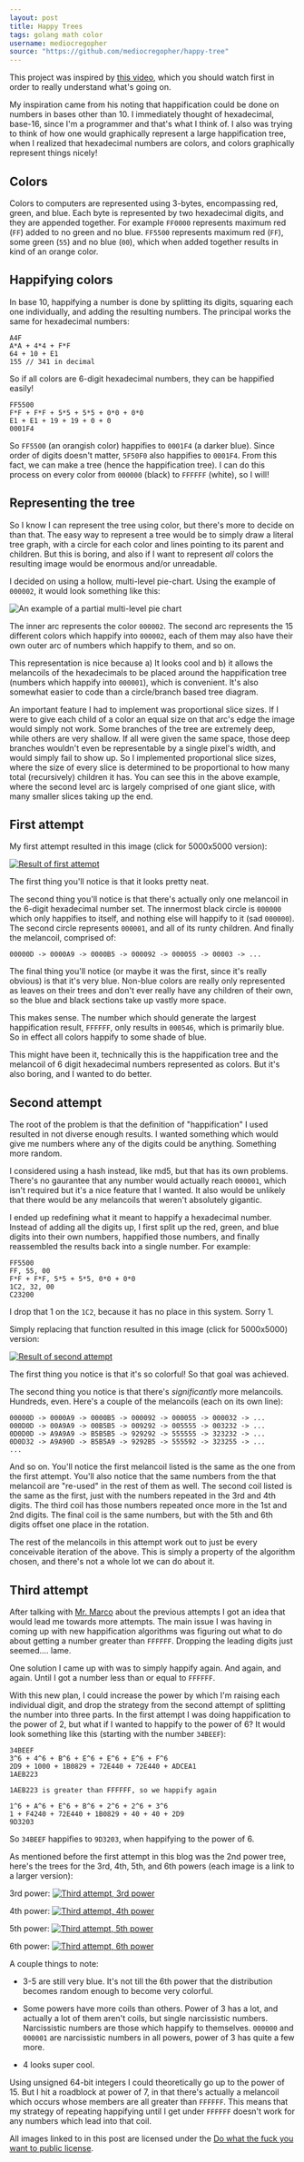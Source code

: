 ```yaml
---
layout: post
title: Happy Trees
tags: golang math color
username: mediocregopher
source: "https://github.com/mediocregopher/happy-tree"
---
```


This project was inspired by [this video](https://www.youtube.com/watch?v=_DpzAvb3Vk4),
which you should watch first in order to really understand what's going on.

My inspiration came from his noting that happification could be done on numbers
in bases other than 10. I immediately thought of hexadecimal, base-16, since I'm
a programmer and that's what I think of. I also was trying to think of how one
would graphically represent a large happification tree, when I realized that
hexadecimal numbers are colors, and colors graphically represent things nicely!

## Colors

Colors to computers are represented using 3-bytes, encompassing red, green, and
blue. Each byte is represented by two hexadecimal digits, and they are appended
together. For example `FF0000` represents maximum red (`FF`) added to no green
and no blue. `FF5500` represents maximum red (`FF`), some green (`55`) and no
blue (`00`), which when added together results in kind of an orange color.

## Happifying colors

In base 10, happifying a number is done by splitting its digits, squaring each
one individually, and adding the resulting numbers. The principal works the same
for hexadecimal numbers:

```
A4F
A*A + 4*4 + F*F
64 + 10 + E1
155 // 341 in decimal
```

So if all colors are 6-digit hexadecimal numbers, they can be happified easily!

```
FF5500
F*F + F*F + 5*5 + 5*5 + 0*0 + 0*0
E1 + E1 + 19 + 19 + 0 + 0
0001F4
```

So `FF5500` (an orangish color) happifies to `0001F4` (a darker blue). Since
order of digits doesn't matter, `5F50F0` also happifies to `0001F4`. From this
fact, we can make a tree (hence the happification tree). I can do this process
on every color from `000000` (black) to `FFFFFF` (white), so I will!

## Representing the tree

So I know I can represent the tree using color, but there's more to decide on
than that. The easy way to represent a tree would be to simply draw a literal
tree graph, with a circle for each color and lines pointing to its parent and
children. But this is boring, and also if I want to represent *all* colors the
resulting image would be enormous and/or unreadable.

I decided on using a hollow, multi-level pie-chart. Using the example
of `000002`, it would look something like this:

![An example of a partial multi-level pie chart](/imgs/happy-tree/partial.png)

The inner arc represents the color `000002`. The second arc represents the 15
different colors which happify into `000002`, each of them may also have their
own outer arc of numbers which happify to them, and so on.

This representation is nice because a) It looks cool and b) it allows the
melancoils of the hexadecimals to be placed around the happification tree
(numbers which happify into `000001`), which is convenient. It's also somewhat
easier to code than a circle/branch based tree diagram.

An important feature I had to implement was proportional slice sizes. If I were
to give each child of a color an equal size on that arc's edge the image would
simply not work.  Some branches of the tree are extremely deep, while others are
very shallow. If all were given the same space, those deep branches wouldn't
even be representable by a single pixel's width, and would simply fail to show
up. So I implemented proportional slice sizes, where the size of every slice is
determined to be proportional to how many total (recursively) children it has.
You can see this in the above example, where the second level arc is largely
comprised of one giant slice, with many smaller slices taking up the end.

## First attempt

My first attempt resulted in this image (click for 5000x5000 version):

[![Result of first attempt](/imgs/happy-tree/happy-tree-atmp1-small.png)](/imgs/happy-tree/happy-tree-atmp1.png)

The first thing you'll notice is that it looks pretty neat.

The second thing you'll notice is that there's actually only one melancoil in
the 6-digit hexadecimal number set. The innermost black circle is `000000` which
only happifies to itself, and nothing else will happify to it (sad `000000`).
The second circle represents `000001`, and all of its runty children. And
finally the melancoil, comprised of:

```
00000D -> 0000A9 -> 0000B5 -> 000092 -> 000055 -> 00003 -> ...
```

The final thing you'll notice (or maybe it was the first, since it's really
obvious) is that it's very blue. Non-blue colors are really only represented as
leaves on their trees and don't ever really have any children of their own, so
the blue and black sections take up vastly more space.

This makes sense. The number which should generate the largest happification
result, `FFFFFF`, only results in `000546`, which is primarily blue. So in effect
all colors happify to some shade of blue.

This might have been it, technically this is the happification tree and the
melancoil of 6 digit hexadecimal numbers represented as colors. But it's also
boring, and I wanted to do better.

## Second attempt

The root of the problem is that the definition of "happification" I used
resulted in not diverse enough results. I wanted something which would give me
numbers where any of the digits could be anything. Something more random.

I considered using a hash instead, like md5, but that has its own problems.
There's no gaurantee that any number would actually reach `000001`, which isn't
required but it's a nice feature that I wanted. It also would be unlikely that
there would be any melancoils that weren't absolutely gigantic.

I ended up redefining what it meant to happify a hexadecimal number. Instead of
adding all the digits up, I first split up the red, green, and blue digits into
their own numbers, happified those numbers, and finally reassembled the results
back into a single number. For example:

```
FF5500
FF, 55, 00
F*F + F*F, 5*5 + 5*5, 0*0 + 0*0
1C2, 32, 00
C23200
```

I drop that 1 on the `1C2`, because it has no place in this system. Sorry 1.

Simply replacing that function resulted in this image (click for 5000x5000) version:

[![Result of second attempt](/imgs/happy-tree/happy-tree-atmp2-small.png)](/imgs/happy-tree/happy-tree-atmp2.png)

The first thing you notice is that it's so colorful! So that goal was achieved.

The second thing you notice is that there's *significantly* more melancoils.
Hundreds, even. Here's a couple of the melancoils (each on its own line):

```
00000D -> 0000A9 -> 0000B5 -> 000092 -> 000055 -> 000032 -> ...
000D0D -> 00A9A9 -> 00B5B5 -> 009292 -> 005555 -> 003232 -> ...
0D0D0D -> A9A9A9 -> B5B5B5 -> 929292 -> 555555 -> 323232 -> ...
0D0D32 -> A9A90D -> B5B5A9 -> 9292B5 -> 555592 -> 323255 -> ...
...
```

And so on. You'll notice the first melancoil listed is the same as the one from
the first attempt. You'll also notice that the same numbers from the that
melancoil are "re-used" in the rest of them as well. The second coil listed is
the same as the first, just with the numbers repeated in the 3rd and 4th digits.
The third coil has those numbers repeated once more in the 1st and 2nd digits.
The final coil is the same numbers, but with the 5th and 6th digits offset one
place in the rotation.

The rest of the melancoils in this attempt work out to just be every conceivable
iteration of the above. This is simply a property of the algorithm chosen, and
there's not a whole lot we can do about it.

## Third attempt

After talking with [Mr. Marco](/members/#marcopolo) about the previous attempts
I got an idea that would lead me towards more attempts. The main issue I was
having in coming up with new happification algorithms was figuring out what to
do about getting a number greater than `FFFFFF`. Dropping the leading digits
just seemed.... lame.

One solution I came up with was to simply happify again. And again, and again.
Until I got a number less than or equal to `FFFFFF`.

With this new plan, I could increase the power by which I'm raising each
individual digit, and drop the strategy from the second attempt of splitting the
number into three parts. In the first attempt I was doing happification to the
power of 2, but what if I wanted to happify to the power of 6? It would look
something like this (starting with the number `34BEEF`):

```
34BEEF
3^6 + 4^6 + B^6 + E^6 + E^6 + E^6 + F^6
2D9 + 1000 + 1B0829 + 72E440 + 72E440 + ADCEA1
1AEB223

1AEB223 is greater than FFFFFF, so we happify again

1^6 + A^6 + E^6 + B^6 + 2^6 + 2^6 + 3^6
1 + F4240 + 72E440 + 1B0829 + 40 + 40 + 2D9
9D3203
```

So `34BEEF` happifies to `9D3203`, when happifying to the power of 6.

As mentioned before the first attempt in this blog was the 2nd power tree,
here's the trees for the 3rd, 4th, 5th, and 6th powers (each image is a link to
a larger version):

3rd power:
[![Third attempt, 3rd power](/imgs/happy-tree/happy-tree-atmp3-pow3-small.png)](/imgs/happy-tree/happy-tree-atmp3-pow3.png)

4th power:
[![Third attempt, 4th power](/imgs/happy-tree/happy-tree-atmp3-pow4-small.png)](/imgs/happy-tree/happy-tree-atmp3-pow4.png)

5th power:
[![Third attempt, 5th power](/imgs/happy-tree/happy-tree-atmp3-pow5-small.png)](/imgs/happy-tree/happy-tree-atmp3-pow5.png)

6th power:
[![Third attempt, 6th power](/imgs/happy-tree/happy-tree-atmp3-pow6-small.png)](/imgs/happy-tree/happy-tree-atmp3-pow6.png)

A couple things to note:

* 3-5 are still very blue. It's not till the 6th power that the distribution
  becomes random enough to become very colorful.

* Some powers have more coils than others. Power of 3 has a lot, and actually a
  lot of them aren't coils, but single narcissistic numbers. Narcissistic
  numbers are those which happify to themselves. `000000` and `000001` are
  narcissistic numbers in all powers, power of 3 has quite a few more.

* 4 looks super cool.

Using unsigned 64-bit integers I could theoretically go up to the power of 15.
But I hit a roadblock at power of 7, in that there's actually a melancoil which
occurs whose members are all greater than `FFFFFF`. This means that my strategy
of repeating happifying until I get under `FFFFFF` doesn't work for any numbers
which lead into that coil.

 All images linked to in this post are licensed under the [Do what the fuck you
 want to public license](http://www.wtfpl.net/txt/copying/).
